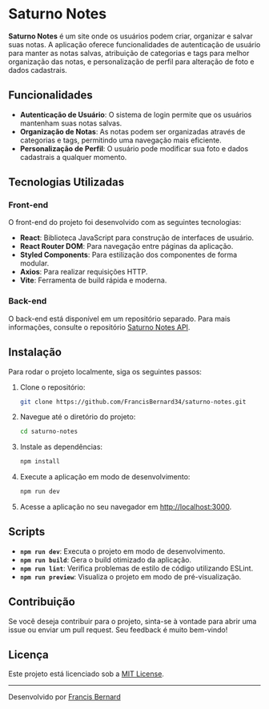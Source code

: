 
# Saturno Notes

**Saturno Notes** é um site onde os usuários podem criar, organizar e salvar suas notas. A aplicação oferece funcionalidades de autenticação de usuário para manter as notas salvas, atribuição de categorias e tags para melhor organização das notas, e personalização de perfil para alteração de foto e dados cadastrais.

## Funcionalidades

- **Autenticação de Usuário**: O sistema de login permite que os usuários mantenham suas notas salvas.
- **Organização de Notas**: As notas podem ser organizadas através de categorias e tags, permitindo uma navegação mais eficiente.
- **Personalização de Perfil**: O usuário pode modificar sua foto e dados cadastrais a qualquer momento.

## Tecnologias Utilizadas

### Front-end

O front-end do projeto foi desenvolvido com as seguintes tecnologias:

- **React**: Biblioteca JavaScript para construção de interfaces de usuário.
- **React Router DOM**: Para navegação entre páginas da aplicação.
- **Styled Components**: Para estilização dos componentes de forma modular.
- **Axios**: Para realizar requisições HTTP.
- **Vite**: Ferramenta de build rápida e moderna.

### Back-end

O back-end está disponível em um repositório separado. Para mais informações, consulte o repositório [Saturno Notes API](https://github.com/FrancisBernard34/saturno-notes-api).

## Instalação

Para rodar o projeto localmente, siga os seguintes passos:

1. Clone o repositório:

   ```bash
   git clone https://github.com/FrancisBernard34/saturno-notes.git
   ```

2. Navegue até o diretório do projeto:

   ```bash
   cd saturno-notes
   ```

3. Instale as dependências:

   ```bash
   npm install
   ```

4. Execute a aplicação em modo de desenvolvimento:

   ```bash
   npm run dev
   ```

5. Acesse a aplicação no seu navegador em [http://localhost:3000](http://localhost:3000).

## Scripts

- **`npm run dev`**: Executa o projeto em modo de desenvolvimento.
- **`npm run build`**: Gera o build otimizado da aplicação.
- **`npm run lint`**: Verifica problemas de estilo de código utilizando ESLint.
- **`npm run preview`**: Visualiza o projeto em modo de pré-visualização.

## Contribuição

Se você deseja contribuir para o projeto, sinta-se à vontade para abrir uma issue ou enviar um pull request. Seu feedback é muito bem-vindo!

## Licença

Este projeto está licenciado sob a [MIT License](LICENSE).

---

Desenvolvido por [Francis Bernard](https://github.com/FrancisBernard34)
